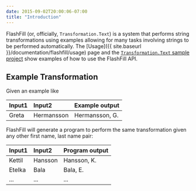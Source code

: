 ```yaml
---
date: 2015-09-02T20:00:06-07:00
title: "Introduction"
---
```


FlashFill (or, officially, `Transformation.Text`) is a system that performs string transformations using examples
allowing for many tasks involving strings to be performed automatically.
The [Usage]({{ site.baseurl }}/documentation/flashfill/usage) page and the
[`Transformation.Text` sample project](https://github.com/Microsoft/prose/tree/master/Transformation.Text) show examples of how to use the FlashFill API.


Example Transformation
----------------------

Given an example like

|Input1 | Input2     | Example output |
|:------|:-----------|:---------------|
| Greta | Hermansson | Hermansson, G. |

FlashFill will generate a program to perform the same transformation given any
other first name, last name pair:

|Input1  | Input2   | Program output |
|:-------|:---------|:---------------|
| Kettil | Hansson  | Hansson, K.    |
| Etelka | Bala     | Bala, E.       |
| ...    | ...      | ...            |

